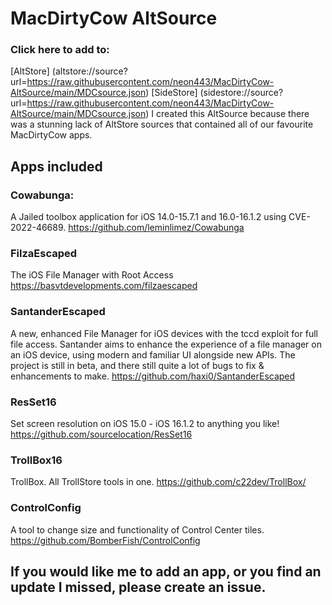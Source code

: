 # MacDirtyCow AltSource

### Click here to add to:
[AltStore] (altstore://source?url=https://raw.githubusercontent.com/neon443/MacDirtyCow-AltSource/main/MDCsource.json)
[SideStore] (sidestore://source?url=https://raw.githubusercontent.com/neon443/MacDirtyCow-AltSource/main/MDCsource.json)
I created this AltSource because there was a stunning lack of AltStore sources that contained all of our favourite MacDirtyCow apps. 

## Apps included

### Cowabunga:
A Jailed toolbox application for iOS 14.0-15.7.1 and 16.0-16.1.2 using CVE-2022-46689.
https://github.com/leminlimez/Cowabunga

### FilzaEscaped
The iOS File Manager with Root Access
https://basvtdevelopments.com/filzaescaped

### SantanderEscaped
A new, enhanced File Manager for iOS devices with the tccd exploit for full file access.
Santander aims to enhance the experience of a file manager on an iOS device, using modern and familiar UI alongside new APIs.
The project is still in beta, and there still quite a lot of bugs to fix & enhancements to make.
https://github.com/haxi0/SantanderEscaped

### ResSet16
Set screen resolution on iOS 15.0 - iOS 16.1.2 to anything you like!
https://github.com/sourcelocation/ResSet16

### TrollBox16
TrollBox. All TrollStore tools in one.
https://github.com/c22dev/TrollBox/

### ControlConfig
A tool to change size and functionality of Control Center tiles.
https://github.com/BomberFish/ControlConfig

## If you would like me to add an app, or you find an update I missed, please create an issue.
